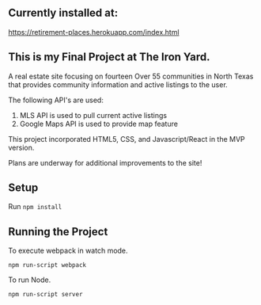 
## Currently installed at:
https://retirement-places.herokuapp.com/index.html


## This is my Final Project at The Iron Yard.
A real estate site focusing on fourteen Over 55 communities in North Texas that provides community information and active listings to the user.   

The following API's are used:
1.  MLS API is used to pull current active listings 
2.  Google Maps API is used to provide map feature

This project incorporated HTML5, CSS, and Javascript/React in the MVP version.  

Plans are underway for additional improvements to the site!


## Setup

Run `npm install`



## Running the Project

To execute webpack in watch mode.

```
npm run-script webpack
```

To run Node.

```
npm run-script server
```
